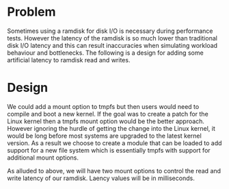 # Problem

Sometimes using a ramdisk for disk I/O is necessary during performance tests.
However the latency of the ramdisk is so much lower than traditional disk I/O
latency and this can result inaccuracies when simulating workload behaviour
and bottlenecks. The following is a design for adding some artificial latency
to ramdisk read and writes.

# Design

We could add a mount option to tmpfs but then users would need to compile and
boot a new kernel. If the goal was to create a patch for the Linux kernel then
a tmpfs mount option would be the better approach. However ignoring the hurdle
of getting the change into the Linux kernel, it would be long before most
systems are upgraded to the latest kernel version. As a result we choose to
create a module that can be loaded to add support for a new file system which
is essentially tmpfs with support for additional mount options.

As alluded to above, we will have two mount options to control the read and
write latency of our ramdisk. Laency values will be in milliseconds.
